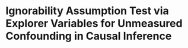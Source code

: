 # Ignorability Assumption Test via Explorer Variables for Unmeasured Confounding in Causal Inference
